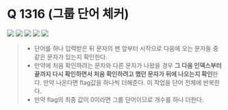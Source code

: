 # Q 1316 (그룹 단어 체커)

<img src="https://img.shields.io/badge/Level-Silver 5-lightgrey"> <img src="https://img.shields.io/badge/Memory-1112%20KB-blue"> <img src="https://img.shields.io/badge/Time-0%20ms-brightgreen"> <img src="https://img.shields.io/badge/Length-373%20B-red"> <img src="https://img.shields.io/badge/Language-C-blueviolet">



> - 단어를 하나 입력받은 뒤 문자의 맨 앞부터 시작으로 다음에 오는 문자들 중 같은 문자가 있는지 확인한다.
> - 만약에 처음 확인하려는 문자와 다른 문자가 나왔을 경우 **그 다음 인덱스부터 끝까지 다시 확인하면서 처음 확인하려고 했던 문자가 뒤에 나오는지 확인**한다. 만약 나온다면 flag값을 하나씩 더해준다. 이 작업을 단어 전체에 반복한다.
> - 만약 flag의 최종 값이 0이라면 그룹 단어이므로 개수를 하나 더한다.

